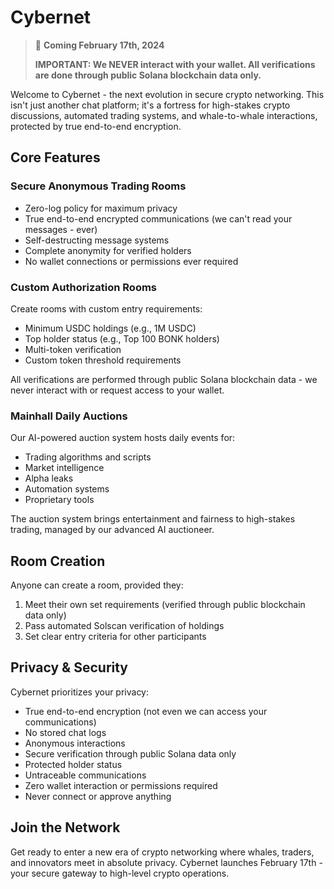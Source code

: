 # Cybernet

> 🚀 **Coming February 17th, 2024**
> 
> **IMPORTANT: We NEVER interact with your wallet. All verifications are done through public Solana blockchain data only.**

Welcome to Cybernet - the next evolution in secure crypto networking. This isn't just another chat platform; it's a fortress for high-stakes crypto discussions, automated trading systems, and whale-to-whale interactions, protected by true end-to-end encryption.

## Core Features

### Secure Anonymous Trading Rooms
- Zero-log policy for maximum privacy
- True end-to-end encrypted communications (we can't read your messages - ever)
- Self-destructing message systems
- Complete anonymity for verified holders
- No wallet connections or permissions ever required

### Custom Authorization Rooms
Create rooms with custom entry requirements:
- Minimum USDC holdings (e.g., 1M USDC)
- Top holder status (e.g., Top 100 BONK holders)
- Multi-token verification
- Custom token threshold requirements

All verifications are performed through public Solana blockchain data - we never interact with or request access to your wallet.

### Mainhall Daily Auctions
Our AI-powered auction system hosts daily events for:
- Trading algorithms and scripts
- Market intelligence
- Alpha leaks
- Automation systems
- Proprietary tools

The auction system brings entertainment and fairness to high-stakes trading, managed by our advanced AI auctioneer.

## Room Creation

Anyone can create a room, provided they:
1. Meet their own set requirements (verified through public blockchain data only)
2. Pass automated Solscan verification of holdings
3. Set clear entry criteria for other participants

## Privacy & Security

Cybernet prioritizes your privacy:
- True end-to-end encryption (not even we can access your communications)
- No stored chat logs
- Anonymous interactions
- Secure verification through public Solana data only
- Protected holder status
- Untraceable communications
- Zero wallet interaction or permissions required
- Never connect or approve anything

## Join the Network

Get ready to enter a new era of crypto networking where whales, traders, and innovators meet in absolute privacy. Cybernet launches February 17th - your secure gateway to high-level crypto operations. 